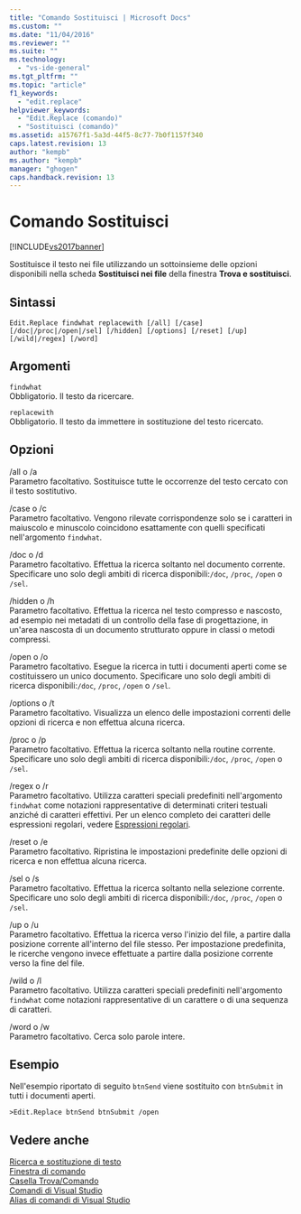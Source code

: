 ```yaml
---
title: "Comando Sostituisci | Microsoft Docs"
ms.custom: ""
ms.date: "11/04/2016"
ms.reviewer: ""
ms.suite: ""
ms.technology: 
  - "vs-ide-general"
ms.tgt_pltfrm: ""
ms.topic: "article"
f1_keywords: 
  - "edit.replace"
helpviewer_keywords: 
  - "Edit.Replace (comando)"
  - "Sostituisci (comando)"
ms.assetid: a15767f1-5a3d-44f5-8c77-7b0f1157f340
caps.latest.revision: 13
author: "kempb"
ms.author: "kempb"
manager: "ghogen"
caps.handback.revision: 13
---
```

# Comando Sostituisci
[!INCLUDE[vs2017banner](../../code-quality/includes/vs2017banner.md)]

Sostituisce il testo nei file utilizzando un sottoinsieme delle opzioni disponibili nella scheda **Sostituisci nei file** della finestra **Trova e sostituisci**.  
  
## Sintassi  
  
```  
Edit.Replace findwhat replacewith [/all] [/case]  
[/doc|/proc|/open|/sel] [/hidden] [/options] [/reset] [/up]  
[/wild|/regex] [/word]  
```  
  
## Argomenti  
 `findwhat`  
 Obbligatorio.  Il testo da ricercare.  
  
 `replacewith`  
 Obbligatorio.  Il testo da immettere in sostituzione del testo ricercato.  
  
## Opzioni  
 \/all o \/a  
 Parametro facoltativo.  Sostituisce tutte le occorrenze del testo cercato con il testo sostitutivo.  
  
 \/case o \/c  
 Parametro facoltativo.  Vengono rilevate corrispondenze solo se i caratteri in maiuscolo e minuscolo coincidono esattamente con quelli specificati nell'argomento `findwhat`.  
  
 \/doc o \/d  
 Parametro facoltativo.  Effettua la ricerca soltanto nel documento corrente.  Specificare uno solo degli ambiti di ricerca disponibili:`/doc`, `/proc`, `/open` o `/sel`.  
  
 \/hidden o \/h  
 Parametro facoltativo.  Effettua la ricerca nel testo compresso e nascosto, ad esempio nei metadati di un controllo della fase di progettazione, in un'area nascosta di un documento strutturato oppure in classi o metodi compressi.  
  
 \/open o \/o  
 Parametro facoltativo.  Esegue la ricerca in tutti i documenti aperti come se costituissero un unico documento.  Specificare uno solo degli ambiti di ricerca disponibili:`/doc`, `/proc`, `/open` o `/sel`.  
  
 \/options o \/t  
 Parametro facoltativo.  Visualizza un elenco delle impostazioni correnti delle opzioni di ricerca e non effettua alcuna ricerca.  
  
 \/proc o \/p  
 Parametro facoltativo.  Effettua la ricerca soltanto nella routine corrente.  Specificare uno solo degli ambiti di ricerca disponibili:`/doc`, `/proc`, `/open` o `/sel`.  
  
 \/regex o \/r  
 Parametro facoltativo.  Utilizza caratteri speciali predefiniti nell'argomento `findwhat` come notazioni rappresentative di determinati criteri testuali anziché di caratteri effettivi.  Per un elenco completo dei caratteri delle espressioni regolari, vedere [Espressioni regolari](../../ide/using-regular-expressions-in-visual-studio.md).  
  
 \/reset o \/e  
 Parametro facoltativo.  Ripristina le impostazioni predefinite delle opzioni di ricerca e non effettua alcuna ricerca.  
  
 \/sel o \/s  
 Parametro facoltativo.  Effettua la ricerca soltanto nella selezione corrente.  Specificare uno solo degli ambiti di ricerca disponibili:`/doc`, `/proc`, `/open` o `/sel`.  
  
 \/up o \/u  
 Parametro facoltativo.  Effettua la ricerca verso l'inizio del file, a partire dalla posizione corrente all'interno del file stesso.  Per impostazione predefinita, le ricerche vengono invece effettuate a partire dalla posizione corrente verso la fine del file.  
  
 \/wild o \/l  
 Parametro facoltativo.  Utilizza caratteri speciali predefiniti nell'argomento `findwhat` come notazioni rappresentative di un carattere o di una sequenza di caratteri.  
  
 \/word o \/w  
 Parametro facoltativo.  Cerca solo parole intere.  
  
## Esempio  
 Nell'esempio riportato di seguito `btnSend` viene sostituito con `btnSubmit` in tutti i documenti aperti.  
  
```  
>Edit.Replace btnSend btnSubmit /open  
```  
  
## Vedere anche  
 [Ricerca e sostituzione di testo](../../ide/finding-and-replacing-text.md)   
 [Finestra di comando](../../ide/reference/command-window.md)   
 [Casella Trova\/Comando](../../ide/find-command-box.md)   
 [Comandi di Visual Studio](../../ide/reference/visual-studio-commands.md)   
 [Alias di comandi di Visual Studio](../../ide/reference/visual-studio-command-aliases.md)